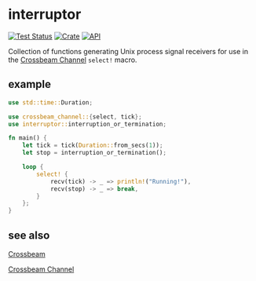 # interruptor

[![Test Status](https://github.com/zduny/interruptor/actions/workflows/rust.yml/badge.svg)](https://github.com/zduny/interruptor/actions)
[![Crate](https://img.shields.io/crates/v/interruptor.svg)](https://crates.io/crates/interruptor)
[![API](https://docs.rs/interruptor/badge.svg)](https://docs.rs/interruptor)

Collection of functions generating Unix process signal receivers 
for use in the [Crossbeam Channel](https://github.com/crossbeam-rs/crossbeam/tree/master/crossbeam-channel) `select!` macro.

## example

```rust
use std::time::Duration;

use crossbeam_channel::{select, tick};
use interruptor::interruption_or_termination;

fn main() {
    let tick = tick(Duration::from_secs(1));
    let stop = interruption_or_termination();

    loop {
        select! {
            recv(tick) -> _ => println!("Running!"),
            recv(stop) -> _ => break,
        }
    };
}
```

## see also

[Crossbeam](https://github.com/crossbeam-rs/crossbeam)

[Crossbeam Channel](https://github.com/crossbeam-rs/crossbeam/tree/master/crossbeam-channel)
